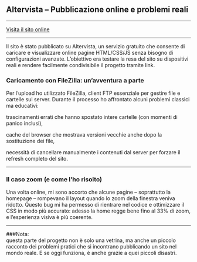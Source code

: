 ## Altervista – Pubblicazione online e problemi reali

---

[Visita il sito online](https://sitocv.altervista.org)

---


Il sito è stato pubblicato su Altervista, un servizio gratuito che consente di caricare e visualizzare online pagine HTML/CSS/JS senza bisogno di configurazioni avanzate. L’obiettivo era testare la resa del sito su dispositivi reali e rendere facilmente condivisibile il progetto tramite link.

### Caricamento con FileZilla: un’avventura a parte

Per l’upload ho utilizzato FileZilla, client FTP essenziale per gestire file e cartelle sul server.
Durante il processo ho affrontato alcuni problemi classici ma educativi:

trascinamenti errati che hanno spostato intere cartelle (con momenti di panico inclusi),

cache del browser che mostrava versioni vecchie anche dopo la sostituzione dei file,

necessità di cancellare manualmente i contenuti dal server per forzare il refresh completo del sito.

---

### Il caso zoom (e come l’ho risolto)

Una volta online, mi sono accorto che alcune pagine – soprattutto la homepage – rompevano il layout quando lo zoom della finestra veniva ridotto.
Questo bug mi ha permesso di rientrare nel codice e ottimizzare il CSS in modo più accurato: adesso la home regge bene fino al 33% di zoom, e l’esperienza visiva è più coerente.

---

###Nota:  
questa parte del progetto non è solo una vetrina, ma anche un piccolo racconto dei problemi pratici che si incontrano pubblicando un sito nel mondo reale. E se oggi funziona, è anche grazie a quei piccoli disastri.
